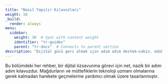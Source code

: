 ```yaml
---
title: "Nasıl Yapılır Kılavuzları"
weight: 10
_build:
  render: always
menu:
  sidebar:
    weight: 30  # Sync with content weight
    identifier: "tr-guides"
    parent: "tr-docs"  # Connects to parent section
description: "Dijital gücü geri almak için adım adım destek—sakin, odaklanmış, bir seferde bir eylem."
---
```


Bu bölümdeki her rehber, bir dijital özsavunma görevi için net, nazik bir adım adım kılavuzdur. Mağdurların ve müttefiklerin teknoloji uzmanı olmalarına gerek kalmadan harekete geçmelerine yardımcı olmak üzere tasarlanmıştır.
